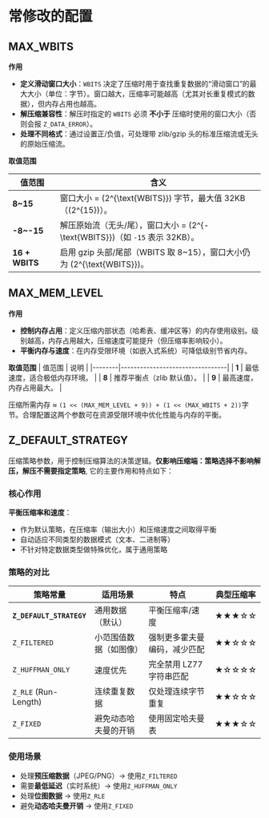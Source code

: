 # 常修改的配置

## MAX_WBITS

**作用**

- **定义滑动窗口大小**：`WBITS` 决定了压缩时用于查找重复数据的“滑动窗口”的最大大小（单位：字节）。窗口越大，压缩率可能越高（尤其对长重复模式的数据），但内存占用也越高。
- **解压缩兼容性**：解压时指定的 `WBITS` 必须 **不小于** 压缩时使用的窗口大小（否则会报 `Z_DATA_ERROR`）。
- **处理不同格式**：通过设置正/负值，可处理带 zlib/gzip 头的标准压缩流或无头的原始压缩流。

**取值范围**

| 值范围         | 含义                                                                            |
| -------------- | ------------------------------------------------------------------------------- |
| **8~15**       | 窗口大小 = \(2^{\text{WBITS}}\) 字节，最大值 32KB（\(2^{15}\)）。               |
| **-8~-15**     | 解压原始流（无头/尾），窗口大小 = \(2^{-\text{WBITS}}\)（如 `-15` 表示 32KB）。 |
| **16 + WBITS** | 启用 gzip 头部/尾部（WBITS 取 8~15），窗口大小仍为 \(2^{\text{WBITS}}\)。       |

## MAX_MEM_LEVEL

**作用**

- **控制内存占用**：定义压缩内部状态（哈希表、缓冲区等）的内存使用级别。级别越高，内存占用越大，压缩速度可能提升（但压缩率影响较小）。
- **平衡内存与速度**：在内存受限环境（如嵌入式系统）可降低级别节省内存。

**取值范围**
| 值范围 | 说明 |
|--------|---------------------------------|
| **1** | 最低速度，适合极低内存环境。 |
| **8** | 推荐平衡点（zlib 默认值）。 |
| **9** | 最高速度，内存占用最大。 |

压缩所需内存 ≈ `(1 << (MAX_MEM_LEVEL + 9)) + (1 << (MAX_WBITS + 2))`字节。合理配置这两个参数可在资源受限环境中优化性能与内存的平衡。

## Z_DEFAULT_STRATEGY

压缩策略参数，用于控制压缩算法的决策逻辑。**仅影响压缩端：策略选择不影响解压，解压不需要指定策略**, 它的主要作用和特点如下：

### 核心作用

**平衡压缩率和速度**：

- 作为默认策略，在压缩率（输出大小）和压缩速度之间取得平衡
- 自动适应不同类型的数据模式（文本、二进制等）
- 不针对特定数据类型做特殊优化，属于通用策略

### 策略的对比

| 策略常量                 | 适用场景               | 特点                         | 典型压缩率 |
| ------------------------ | ---------------------- | ---------------------------- | ---------- |
| **`Z_DEFAULT_STRATEGY`** | 通用数据（默认）       | 平衡压缩率/速度              | ★★★☆☆      |
| `Z_FILTERED`             | 小范围值数据（如图像） | 强制更多霍夫曼编码，减少匹配 | ★★☆☆☆      |
| `Z_HUFFMAN_ONLY`         | 速度优先               | 完全禁用 LZ77 字符串匹配     | ★☆☆☆☆      |
| `Z_RLE` (Run-Length)     | 连续重复数据           | 仅处理连续字节重复           | ★★☆☆☆      |
| `Z_FIXED`                | 避免动态哈夫曼的开销   | 使用固定哈夫曼表             | ★★★☆☆      |

### 使用场景

- 处理**预压缩数据**（JPEG/PNG）→ 使用`Z_FILTERED`
- 需要**最低延迟**（实时系统）→ 使用`Z_HUFFMAN_ONLY`
- 处理**位图数据** → 使用`Z_RLE`
- 避免**动态哈夫曼开销** → 使用`Z_FIXED`
